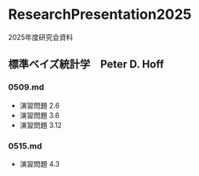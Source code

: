 # ResearchPresentation2025
2025年度研究会資料
## 標準ベイズ統計学　Peter D. Hoff
### 0509.md
- 演習問題 2.6
- 演習問題 3.6
- 演習問題 3.12
### 0515.md
- 演習問題 4.3
